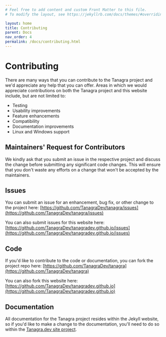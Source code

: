 ```yaml
---
# Feel free to add content and custom Front Matter to this file.
# To modify the layout, see https://jekyllrb.com/docs/themes/#overriding-theme-defaults

layout: home
title: Contributing
parent: Docs
nav_order: 4
permalink: /docs/contributing.html
---
```


# Contributing
There are many ways that you can contribute to the Tanagra project and we'd appreciate any help that you can offer. Areas in which we would appreciate contributions on both the Tanagra project and this website include, but are not limited to:
- Testing
- Usability improvements
- Feature enhancements
- Compatibility
- Documentation improvements
- Linux and Windows support

## Maintainers' Request for Contributors
We kindly ask that you submit an issue in the respective project and discuss the change before submitting any significant code changes. This will ensure that you don't waste any efforts on a change that won't be accepted by the maintainers.

## Issues
You can submit an issue for an enhancement, bug fix, or other change to the project here:
[https://github.com/TanagraDev/tanagra/issues](https://github.com/TanagraDev/tanagra/issues)

You can also submit issues for this website here:
[https://github.com/TanagraDev/tanagradev.github.io/issues](https://github.com/TanagraDev/tanagradev.github.io/issues)

## Code
If you'd like to contribute to the code or documentation, you can fork the project repo here:
[https://github.com/TanagraDev/tanagra](https://github.com/TanagraDev/tanagra)

You can also fork this website here:
[https://github.com/TanagraDev/tanagradev.github.io](https://github.com/TanagraDev/tanagradev.github.io)

## Documentation
All documentation for the Tanagra project resides within the Jekyll website, so if you'd like to make a change to the documentation, you'll need to do so within the [Tanagra.dev site project](https://github.com/TanagraDev/tanagradev.github.io).
